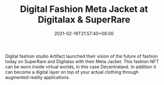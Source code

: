 ﻿---
title: "Digital Fashion Meta Jacket at Digitalax & SuperRare"
date: 2021-02-19T21:57:40+08:00
lastmod: 2021-02-19T16:45:40+08:00
draft: false
authors: ["Ophelia"]
description: "Digital fashion studio Artifact launched their vision of the future of fashion today on SuperRare and Digitalax with their Meta Jacket. This fashion NFT can be worn inside virtual worlds, in this case Decentraland. In addition it can become a digital layer on top of your actual clothing through augmented reality applications."
featuredImage: "digital-fashion-meta-jacket-at-digitalax-superrare.png"
tags: ["Virtual World","Play to Earn"]
categories: ["news"]
news: ["Virtual World"]
weight: 
lightgallery: true
pinned: false
recommend: false
recommend1: false
---

Digital fashion studio Artifact launched their vision of the future of fashion today on SuperRare and Digitalax with their Meta Jacket. This fashion NFT can be worn inside virtual worlds, in this case Decentraland. In addition it can become a digital layer on top of your actual clothing through augmented reality applications.

<!--more-->

